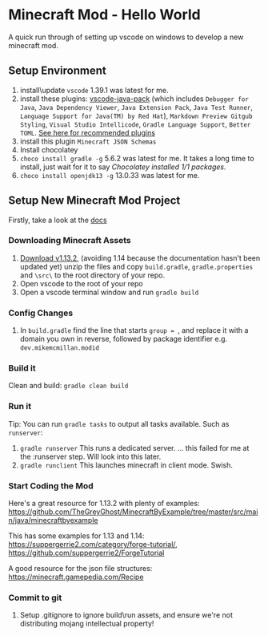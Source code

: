 # Minecraft Mod - Hello World

A quick run through of setting up vscode on windows to develop a new minecraft mod.

## Setup Environment
1) install\update `vscode` 1.39.1 was latest for me.
1) install these plugins: [vscode-java-pack](vscode:extension/vscjava.vscode-java-pack) (which includes `Debugger for Java`, `Java Dependency Viewer`, `Java Extension Pack`, `Java Test Runner`,  `Language Support for Java(TM) by Red Hat`), `Markdown Preview Gitgub Styling`, `Visual Studio Intellicode`, `Gradle Language Support`, `Better TOML`.  [See here for recommended plugins](https://code.visualstudio.com/docs/languages/java)
1) install this plugin `Minecraft JSON Schemas`
1) Install chocolatey
1) `choco install gradle -g` 5.6.2 was latest for me.  It takes a long time to install, just wait for it to say _Chocolatey installed 1/1 packages._
1) `choco install openjdk13 -g` 13.0.33 was latest for me.

## Setup New Minecraft Mod Project
Firstly, take a look at the [docs](https://mcforge.readthedocs.io/en/1.13.x/gettingstarted/)

### Downloading Minecraft Assets
1) [Download v1.13.2](https://files.minecraftforge.net/), (avoiding 1.14 because the documentation hasn't been updated yet) unzip the files and copy `build.gradle`, `gradle.properties` and `\src\` to the root directory of your repo. 
1) Open vscode to the root of your repo
1) Open a vscode terminal window and run `gradle build`

### Config Changes
1) In `build.gradle` find the line that starts `group = `, and replace it with a domain you own in reverse, followed by package identifier e.g. `dev.mikemcmillan.modid`

### Build it
Clean and build: `gradle clean build`

### Run it
Tip: You can run `gradle tasks` to output all tasks available.  Such as `runserver`:

1) `gradle runserver`  This runs a dedicated server. ... this failed for me at the :runserver step.  Will look into this later.
1) `gradle runclient` This launches minecraft in client mode.  Swish.

### Start Coding the Mod
Here's a great resource for 1.13.2 with plenty of examples: 
https://github.com/TheGreyGhost/MinecraftByExample/tree/master/src/main/java/minecraftbyexample

This has some examples for 1.13 and 1.14: https://suppergerrie2.com/category/forge-tutorial/, https://github.com/suppergerrie2/ForgeTutorial

A good resource for the json file structures: https://minecraft.gamepedia.com/Recipe

### Commit to git
1) Setup .gitignore to ignore build\run assets, and ensure we're not distributing mojang intellectual property!